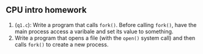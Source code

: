## CPU intro homework
1. (`q1.c`): Write a program that calls `fork()`. Before calling `fork()`, have the main process access a varibale and set its value to something.
2. Write a program that opens a file (with the `open()` system call) and then calls `fork()` to create a new process.
